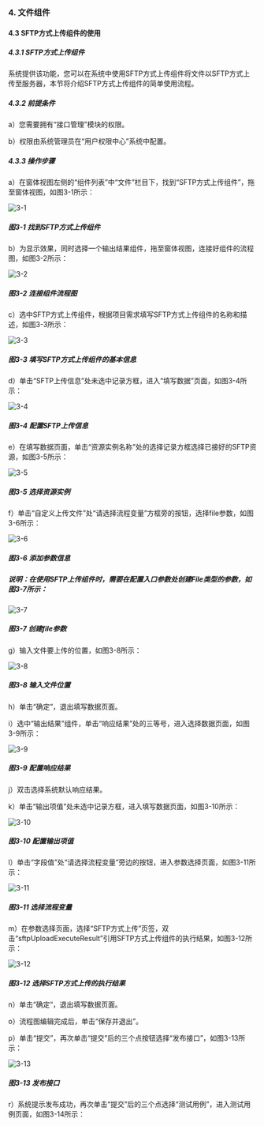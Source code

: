 ### 4. 文件组件

#### 4.3 SFTP方式上传组件的使用

##### 4.3.1 SFTP方式上传组件

系统提供该功能，您可以在系统中使用SFTP方式上传组件将文件以SFTP方式上传至服务器，本节将介绍SFTP方式上传组件的简单使用流程。

##### 4.3.2 前提条件

a）您需要拥有“接口管理”模块的权限。

b）权限由系统管理员在“用户权限中心”系统中配置。

##### 4.3.3 操作步骤

a）在窗体视图左侧的“组件列表”中“文件”栏目下，找到“SFTP方式上传组件”，拖至窗体视图，如图3-1所示：

![3-1](https://www.feisuanyz.com/fsimage/zc-image/cz_22_4_3_1.png)

##### 图3-1 找到SFTP方式上传组件

b）为显示效果，同时选择一个输出结果组件，拖至窗体视图，连接好组件的流程图，如图3-2所示：

![3-2](https://www.feisuanyz.com/fsimage/zc-image/cz_22_4_3_2.png)

##### 图3-2 连接组件流程图

c）选中SFTP方式上传组件，根据项目需求填写SFTP方式上传组件的名称和描述，如图3-3所示：

![3-3](https://www.feisuanyz.com/fsimage/zc-image/cz_22_4_3_3.png)

##### 图3-3 填写SFTP方式上传组件的基本信息

d）单击“SFTP上传信息”处未选中记录方框，进入“填写数据”页面，如图3-4所示：

![3-4](https://www.feisuanyz.com/fsimage/zc-image/cz_22_4_3_4.png)

##### 图3-4 配置SFTP上传信息

e）在填写数据页面，单击“资源实例名称”处的选择记录方框选择已接好的SFTP资源，如图3-5所示：

![3-5](https://www.feisuanyz.com/fsimage/zc-image/cz_22_4_3_5.png)

##### 图3-5 选择资源实例

f）单击“自定义上传文件”处“请选择流程变量”方框旁的按钮，选择file参数，如图3-6所示：

![3-6](https://www.feisuanyz.com/fsimage/zc-image/cz_22_4_3_6.png)

##### 图3-6 添加参数信息

##### 说明：在使用SFTP上传组件时，需要在配置入口参数处创建File类型的参数，如图3-7所示：

![3-7](https://www.feisuanyz.com/fsimage/zc-image/cz_22_4_3_16.png)

##### 图3-7 创建file参数

g）输入文件要上传的位置，如图3-8所示：

![3-8](https://www.feisuanyz.com/fsimage/zc-image/cz_22_4_3_7.png)

##### 图3-8 输入文件位置

h）单击“确定”，退出填写数据页面。

i）选中“输出结果”组件，单击“响应结果”处的三等号，进入选择数据页面，如图3-9所示：

![3-9](https://www.feisuanyz.com/fsimage/zc-image/cz_22_4_3_8.png)

##### 图3-9 配置响应结果

j）双击选择系统默认响应结果。

k）单击“输出项值”处未选中记录方框，进入填写数据页面，如图3-10所示：

![3-10](https://www.feisuanyz.com/fsimage/zc-image/cz_22_4_3_9.png)

##### 图3-10 配置输出项值

l）单击“字段值”处“请选择流程变量”旁边的按钮，进入参数选择页面，如图3-11所示：

![3-11](https://www.feisuanyz.com/fsimage/zc-image/cz_22_4_3_10.png)

##### 图3-11 选择流程变量

m）在参数选择页面，选择“SFTP方式上传”页签，双击“sftpUploadExecuteResult”引用SFTP方式上传组件的执行结果，如图3-12所示：

![3-12](https://www.feisuanyz.com/fsimage/zc-image/cz_22_4_3_11.png)

##### 图3-12 选择SFTP方式上传的执行结果

n）单击“确定“，退出填写数据页面。

o）流程图编辑完成后，单击“保存并退出”。

p）单击“提交”，再次单击“提交”后的三个点按钮选择“发布接口”，如图3-13所示：

![3-13](https://www.feisuanyz.com/fsimage/zc-image/cz_22_4_3_12.png)

##### 图3-13 发布接口

r）系统提示发布成功，再次单击“提交”后的三个点选择“测试用例”，进入测试用例页面，如图3-14所示：
